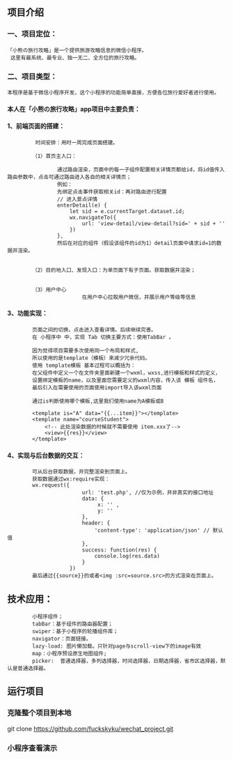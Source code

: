 ##  项目介绍
### 一、项目定位：
	「小熊の旅行攻略」是一个提供旅游攻略信息的微信小程序。
	 这里有最系统、最专业、独一无二、全方位的旅行攻略。
### 二、项目类型：
    本程序是基于微信小程序开发，这个小程序的功能简单直接，方便各位旅行爱好者进行使用。
		
####   本人在「小熊の旅行攻略」app项目中主要负责：

####    1、前端页面的搭建：
		
			 时间安排：用时一周完成页面搭建。	
				
            （1）首页主入口：
									
					通过路由渲染，页面中的每一子组件配置相关详情页都给id，将id值传入路由参数中，点击可通过路由进入各自的相关详情页；
					例如：
                    先绑定点击事件获取相关id：再对路由进行配置
                    // 进入景点详情
                    enterDetail(e) {
                    	let sid = e.currentTarget.dataset.id;
                    	wx.navigateTo({
                    		url: 'view-detail/view-detail?sid=' + sid + ''
                    	})
                    },
                    然后在对应的组件（假设该组件的id为1）detail页面中请求id=1的数据并渲染。
										
										
            （2）目的地入口、发现入口：为单页面下有子页面。获取数据并渲染；
						
						
            （3）用户中心
							在用户中心拉取用户微信，并展示用户等级等信息
			
####    3、功能实现：
			页面之间的切换，点击进入查看详情。后续继续完善。
			在 小程序中 中，实现 Tab 切换主要方式：使用TabBar 。

			因为觉得项目需要多次使用同一个布局和样式,
			所以使用的是template（模板）来减少冗余代码。
			使用 template模板 基本过程可以概括为：
			在父组件中定义一个在文件夹里面新建一个wxml，wxss,进行模板和样式的定义，
			设置绑定模板的name，以及里面您需要定义的wxml内容，传入该 模板 组件名，
			最后引入在需要使用的页面使用import导入该wxml页面
			
			通过is判断使用哪个模板,这里我们使用name为A模板或B
			
			<template is="A" data="{{...item}}"></template>
			<template name="courseStudent">
				<!-- 此处渲染数据的时候就不需要使用 item.xxx了-->  
				<view>{{res}}</view>
			</template>
####    4、实现与后台数据的交互：   
			可从后台获取数据，并完整渲染到页面上。
            获取数据通过wx:require实现：
            wx.request({
							url: 'test.php', //仅为示例，并非真实的接口地址
							data: {
								 x: '' ,
								 y: ''
							},
							header: {
								'content-type': 'application/json' // 默认值
							},
							success: function(res) {
								console.log(res.data)
							}
						})
            最后通过{{source}}的或者<img :src=source.src>的方式渲染在页面上。

		
## 技术应用：
			小程序组件；
			tabBar：基于组件的路由器配置；
			swiper：基于小程序的轮播组件库；
			navigator：页面链接。
			lazy-load: 图片懒加载。只针对page与scroll-view下的image有效
			map：小程序预设原生地图组件;
			picker:  普通选择器，多列选择器，时间选择器，日期选择器，省市区选择器，默认是普通选择器。
	
## 运行项目

### 克隆整个项目到本地
git clone https://github.com/fuckskyku/wechat_project.git

### 小程序查看演示

